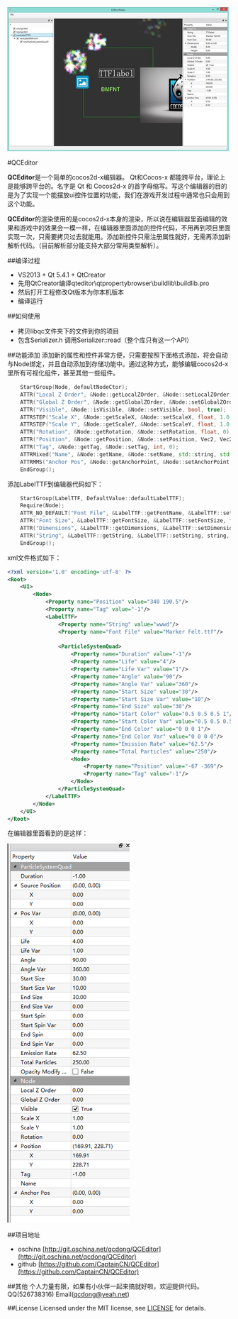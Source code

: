 ![preview][]

#QCEditor

**QCEditor**是一个简单的cocos2d-x编辑器。 Qt和Cocos-x 都能跨平台，理论上是能够跨平台的。名字是 Qt 和 Cocos2d-x 的首字母缩写。写这个编辑器的目的是为了实现一个能摆放ui控件位置的功能，我们在游戏开发过程中通常也只会用到这个功能。

**QCEditor**的渲染使用的是cocos2d-x本身的渲染，所以说在编辑器里面编辑的效果和游戏中的效果会一模一样，在编辑器里面添加的控件代码，不用再到项目里面实现一次，只需要拷贝过去就能用。添加新控件只需注册属性就好，无需再添加新解析代码。（目前解析部分能支持大部分常用类型解析）。

##编译过程
* VS2013 + Qt 5.4.1 + QtCreator
* 先用QtCreator编译qteditor\qtpropertybrowser\buildlib\buildlib.pro
* 然后打开工程修改Qt版本为你本机版本
* 编译运行

##如何使用
* 拷贝libqc文件夹下的文件到你的项目
* 包含Serializer.h 调用Serializer::read（整个库只有这一个API）

##功能添加
添加新的属性和控件非常方便，只需要按照下面格式添加，将会自动与Node绑定，并且自动添加到存储功能中。通过这种方式，能够编辑cocos2d-x里所有可视化组件，甚至其他一些组件。

```C++
	StartGroup(Node, defaultNodeCtor);
	ATTR("Local Z Order", &Node::getLocalZOrder, &Node::setLocalZOrder, int, 0);
	ATTR("Global Z Order", &Node::getGlobalZOrder, &Node::setGlobalZOrder, float, 0.0f);
	ATTR("Visible", &Node::isVisible, &Node::setVisible, bool, true);
	ATTRSTEP("Scale X", &Node::getScaleX, &Node::setScaleX, float, 1.0, 0.1);
	ATTRSTEP("Scale Y", &Node::getScaleY, &Node::setScaleY, float, 1.0, 0.1);
	ATTR("Rotation", &Node::getRotation, &Node::setRotation, float, 0);
	ATTR("Position", &Node::getPosition, &Node::setPosition, Vec2, Vec2(0, 0));
	ATTR("Tag", &Node::getTag, &Node::setTag, int, 0);
	ATTRMixed("Name", &Node::getName, &Node::setName, std::string, std::string());
	ATTRMMS("Anchor Pos", &Node::getAnchorPoint, &Node::setAnchorPoint, Vec2, Vec2(0, 0), Vec2(0, 0), Vec2(1, 1), Vec2(0.1, 0.1));
	EndGroup();
```

添加LabelTTF到编辑器代码如下：
```C++
	StartGroup(LabelTTF, DefaultValue::defaultLabelTTF);
	Require(Node);
	ATTR_NO_DEFAULT("Font File", &LabelTTF::getFontName, &LabelTTF::setFontName, string, Variant::TString);
	ATTR("Font Size", &LabelTTF::getFontSize, &LabelTTF::setFontSize, float, 20);
	ATTR("Dimensions", &LabelTTF::getDimensions, &LabelTTF::setDimensions, Size, Size(0,0));
	ATTR("String", &LabelTTF::getString, &LabelTTF::setString, string, string());
	EndGroup();
```

xml文件格式如下：

```XML
<?xml version='1.0' encoding='utf-8' ?>
<Root>
	<UI>
		<Node>
			<Property name="Position" value="340 190.5"/>
			<Property name="Tag" value="-1"/>
			<LabelTTF>
				<Property name="String" value="wwwd"/>
				<Property name="Font File" value="Marker Felt.ttf"/>
				
				<ParticleSystemQuad>
					<Property name="Duration" value="-1"/>
					<Property name="Life" value="4"/>
					<Property name="Life Var" value="1"/>
					<Property name="Angle" value="90"/>
					<Property name="Angle Var" value="360"/>
					<Property name="Start Size" value="30"/>
					<Property name="Start Size Var" value="10"/>
					<Property name="End Size" value="30"/>
					<Property name="Start Color" value="0.5 0.5 0.5 1"/>
					<Property name="Start Color Var" value="0.5 0.5 0.5 0"/>
					<Property name="End Color" value="0 0 0 1"/>
					<Property name="End Color Var" value="0 0 0 0"/>
					<Property name="Emission Rate" value="62.5"/>
					<Property name="Total Particles" value="250"/>
					<Node>
						<Property name="Position" value="-67 -369"/>
						<Property name="Tag" value="-1"/>
					</Node>
				</ParticleSystemQuad>
			</LabelTTF>
		</Node>
	</UI>
</Root>

```

在编辑器里面看到的是这样：

![attr][]


##项目地址

* oschina  [http://git.oschina.net/qcdong/QCEditor](http://git.oschina.net/qcdong/QCEditor)
* github   [https://github.com/CaptainCN/QCEditor](https://github.com/CaptainCN/QCEditor)


##其他
个人力量有限，如果有小伙伴一起来搞就好啦，欢迎提供代码。QQ(526738316) Email(qcdong@yeah.net)

##License
Licensed under the MIT license, see [LICENSE](LICENSE) for details.


[preview]: images/preview.jpg
[attr]: images/attr.png